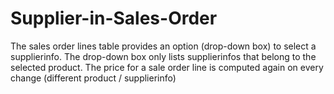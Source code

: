 # Supplier-in-Sales-Order
The sales order lines table provides an option (drop-down box) to select a supplierinfo.
The drop-down box only lists supplierinfos that belong to the selected product.
The price for a sale order line is computed again on every change (different product / supplierinfo)
